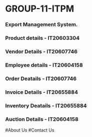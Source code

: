# GROUP-11-ITPM
### Export Management System.
### Product details - IT20603304
### Vendor Details - IT20607746
### Employee details - IT20604158
### Order Deatails - IT20607746
### Invoice Details - IT20655884
### Inventory Deatails - IT20655884
### Auction Details - IT20604158
#About Us
#Contact Us

